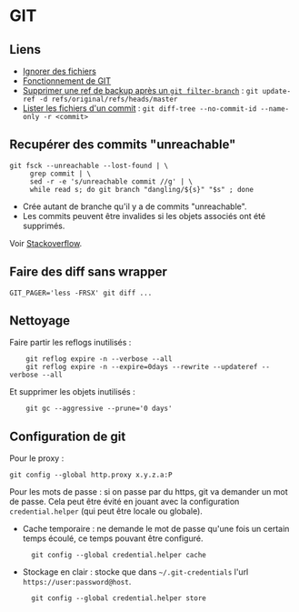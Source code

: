 # GIT

## Liens

- [Ignorer des fichiers](https://help.github.com/articles/ignoring-files/)
- [Fonctionnement de GIT](http://git-scm.com/book/en/v2/Git-Internals-Git-Objects)
- [Supprimer une ref de backup après un `git filter-branch`](https://stackoverflow.com/questions/7654822/remove-refs-original-heads-master-from-git-repo-after-filter-branch-tree-filte) : `git update-ref -d refs/original/refs/heads/master`
- [Lister les fichiers d'un commit](https://stackoverflow.com/questions/424071/list-all-the-files-for-a-commit-in-git) : `git diff-tree --no-commit-id --name-only -r <commit>`

## Recupérer des commits "unreachable"

    git fsck --unreachable --lost-found | \
         grep commit | \
         sed -r -e 's/unreachable commit //g' | \
         while read s; do git branch "dangling/${s}" "$s" ; done

- Crée autant de branche qu'il y a de commits "unreachable".
- Les commits peuvent être invalides si les objets associés ont été supprimés. 

Voir [Stackoverflow](https://stackoverflow.com/questions/8498471/find-all-dangling-commits-with-a-given-ancestor-git).

## Faire des diff sans wrapper

```
GIT_PAGER='less -FRSX' git diff ...
```

## Nettoyage

Faire partir les reflogs inutilisés :

```
    git reflog expire -n --verbose --all
    git reflog expire -n --expire=0days --rewrite --updateref --verbose --all
```

Et supprimer les objets inutilisés :

```
    git gc --aggressive --prune='0 days'
```

## Configuration de git

Pour le proxy :

    git config --global http.proxy x.y.z.a:P

Pour les mots de passe : si on passe par du https, git va demander un mot de passe. Cela peut être évité en jouant avec
la configuration `credential.helper` (qui peut être locale ou globale).

- Cache temporaire : ne demande le mot de passe qu'une fois un certain temps écoulé, ce temps pouvant être configuré.

        git config --global credential.helper cache
    
- Stockage en clair : stocke que dans `~/.git-credentials` l'url `https://user:password@host`.

        git config --global credential.helper store     
